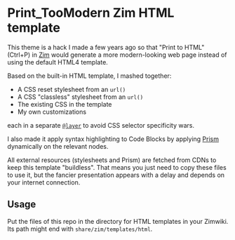 # Print_TooModern Zim HTML template

This theme is a hack I made a few years ago
so that "Print to HTML" (Ctrl+P) in [Zim](https://zim-wiki.org/)
would generate a more modern-looking web page
instead of using the default HTML4 template.

Based on the built-in HTML template, I mashed together:

- A CSS reset stylesheet from an `url()`
- A CSS "classless" stylesheet from an `url()`
- The existing CSS in the template
- My own customizations

each in a separate
[`@layer`](https://developer.mozilla.org/en-US/docs/Web/CSS/@layer)
to avoid CSS selector specificity wars.

I also made it apply syntax highlighting to Code Blocks
by applying [Prism](https://prismjs.com/) dynamically on the relevant nodes.

All external resources (stylesheets and Prism) are fetched from CDNs
to keep this template "buildless".
That means you just need to copy these files to use it,
but the fancier presentation appears with a delay
and depends on your internet connection.

## Usage

Put the files of this repo in the directory for HTML templates in your Zimwiki.
Its path might end with `share/zim/templates/html`.
